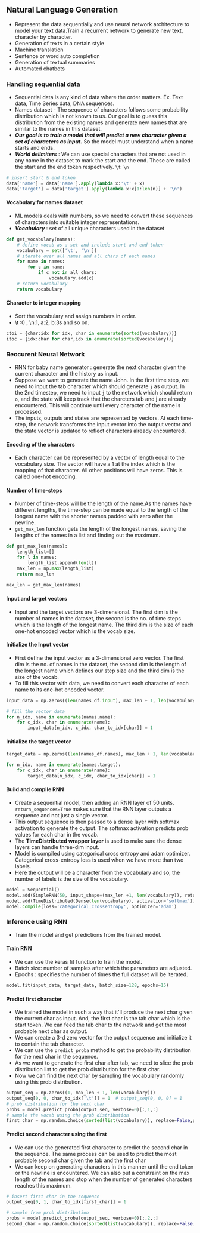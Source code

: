 
## Natural Language Generation
- Represent the data sequentially and use neural network architecture to model your text data.Train a recurrent network to generate new text, character by character.
- Generation of texts in a certain style
- Machine translation
- Sentence or word auto completion
- Generation of textual summaries
- Automated chatbots

### Handling sequential data
- Sequential data is any kind of data where the order matters. Ex. Text data, Time Series data, DNA sequences.
- Names dataset - The sequence of characters follows some probability distribution which is not known to us. Our goal is to guess this distribution from the existing names and generate new names that are similar to the names in this dataset.
- ***Our goal is to train a model that will predict a new character given a set of characters as input.*** So the model must understand when a name starts and ends.
- ***World delimiters*** : We can use special characters that are not used in any name in the dataset to mark the start and the end. These are called the start and the end token respectively. `\t \n`

```python
# insert start & end token
data['name'] = data['name'].apply(lambda x:'\t' + x)
data['target'] = data['target'].apply(lambda x:x[1:len(n)] + '\n')
```

#### Vocabulary for names dataset
- ML models deals with numbers, so we need to convert these sequences of characters into suitable integer representations.
- ***Vocabulary*** : set of all unique characters used in the dataset

```python
def get_vocabulary(names):
    # define vocab as a set and include start and end token
    vocabulary = set(['\t', '\n'])
    # iterate over all names and all chars of each names
    for name in names:
        for c in name:
            if c not in all_chars:
                vocabulary.add(c)
    # return vocabulary
    return vocabulary
```

#### Character to integer mapping
- Sort the vocabulary and assign numbers in order.
- \t :0 , \n:1, a:2, b:3s and so on.

```python
ctoi = {char:idx for idx, char in enumerate(sorted(vocabulary))}
itoc = {idx:char for char,idx in enumerate(sorted(vocabulary))}
```

### Reccurent Neural Network
- RNN for baby name generator : generate the next character given the current character and the history as input.
- Suppose we want to generate the name John. In the first time step, we need to input the tab character which should generate `j` as output. In the 2nd timestep, we need to input `j` to the network which should return `o`, and the state will keep track that the charcters tab and j are already encountered. This will continue until every character of the name is processed.
- The inputs, outputs and states are represented by vectors. At each time-step, the network transforms the input vector into the output vector and the state vector is updated to reflect characters already encountered.

#### Encoding of the characters
- Each character can be represented by a vector of length equal to the vocabulary size. The vector will have a 1 at the index which is the mapping of that character. All other positions will have zeros. This is called one-hot encoding.

#### Number of time-steps
- Number of time-steps will be the length of the name.As the names have different lengths, the time-step can be made equal to the length of the longest name with the shorter names padded with zero after the newline.
- `get_max_len` function gets the length of the longest names, saving the lengths of the names in a list and finding out the maximum.

```python
def get_max_len(names):
    length_list=[]
    for l in names:
        length_list.append(len(l))
    max_len = np.max(length_list)
    return max_len
    
max_len = get_max_len(names)
```

#### Input and target vectors
- Input and the target vectors are 3-dimensional. The first dim is the number of names in the dataset, the second is the no. of time steps which is the length of the longest name. The third dim is the size of each one-hot encoded vector which is the vocab size.

#### Initialize the Input vector
- First define the input vector as a 3-dimensional zero vector. The first dim is the no. of names in the dataset, the second dim is the length of the longest name which defines our step size and the third dim is the size of the vocab.
- To fill this vector with data, we need to convert each character of each name to its one-hot encoded vector.

```python
input_data = np.zeros((len(names_df.input), max_len + 1, len(vocabulary)), dtype='float32')

# fill the vector data
for n_idx, name in enumerate(names.name):
    for c_idx, char in enumerate(name):
        input_data[n_idx, c_idx, char_to_idx[char]] = 1
```

#### Initialize the target vector

```python
target_data = np.zeros((len(names_df.names), max_len + 1, len(vocabulary)), dtype='float32')

for n_idx, name in enumerate(names.target):
    for c_idx, char in enumerate(name):
        target_data[n_idx, c_idx, char_to_idx[char]] = 1
```

#### Build and compile RNN
- Create a sequential model, then adding an RNN layer of 50 units. `return_sequences=True` makes sure that the RNN layer outputs a sequence and not just a single vector.
- This output sequence is then passed to a dense layer with softmax activation to generate the output. The softmax activation predicts prob values for each char in the vocab.
- The **TimeDistributed wrapper layer** is used to make sure the dense layers can handle three-dim input.
- Model is compiled using categorical cross entropy and adam optimizer. Categorical cross-entropy loss is used when we have more than two labels.
- Here the output will be a character from the vocabulary and so, the number of labels is the size of the vocabulary.

```python
model = Sequential()
model.add(SimpleRNN(50, input_shape=(max_len +1, len(vocabulary)), return_sequences=True)
model.add(TimeDistributed(Dense(len(vocabulary), activation='softmax')))
model.compile(loss='categorical_crossentropy', optimizer='adam')
```

### Inference using RNN
- Train the model and get predictions from the trained model.

#### Train RNN
- We can use the keras fit function to train the model.
- Batch size: number of samples after which the parameters are adjusted.
- Epochs : specifies the number of times the full dataset will be iterated.

```python
model.fit(input_data, target_data, batch_size=128, epochs=15)
```

#### Predict first character
- We trained the model in such a way that it'll produce the next char given the current char as input. And, the first char is the tab char which is the start token. We can feed the tab char to the network and get the most probable next char as output.
- We can create a 3-d zero vector for the output sequence and initialize it to contain the tab character.
- We can use the `predict_proba` method to get the probability distribution for the next char in the sequence.
- As we want to generate the first char after tab, we need to slice the prob distribution list to get the prob distribution for the first char.
- Now we can find the next char by sampling the vocabulary randomly using this prob distribution.

```python
output_seq = np.zeros((1, max_len + 1, len(vocabulary)))
output_seq[0, 0, char_to_idx['\t']] = 1  # output_seq[0, 0, 0] = 1
# prob distribution for the next char
probs = model.predict_proba(output_seq, verbose=0)[:,1,:]
# sample the vocab using the prob distribution
first_char = np.random.choice(sorted(list(vocabulary)), replace=False,p=probs.reshape(28)) 
```

#### Predict second character using the first
- We can use the generated first character to predict the second char in the sequence. The same process can be used to predict the most probable second char given the tab and the first char
- We can keep on generating characters in this manner until the end token or the newline is encountered. We can also put a constraint on the max length of the names and stop when the number of generated characters reaches this maximum.

```python
# insert first char in the sequence
output_seq[0, 1, char_to_idx[first_char]] = 1

# sample from prob distribution
probs = model.predict_proba(output_seq, verbose=0)[:,2,:]
second_char = np.random.choice(sorted(list(vocabulary)), replace=False,p=probs.reshape(28))
```
















